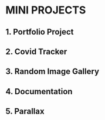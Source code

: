 # MINI PROJECTS

## 1. Portfolio Project

## 2. Covid Tracker

## 3. Random Image Gallery

## 4. Documentation

## 5. Parallax
